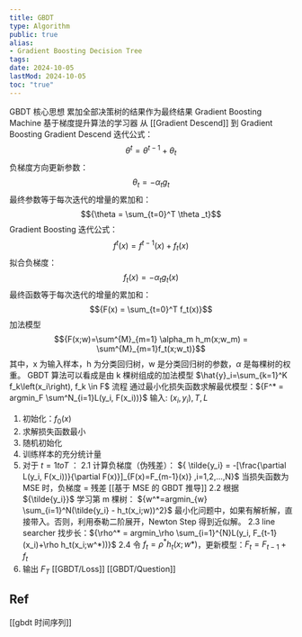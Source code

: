 ```yaml
---
title: GBDT
type: Algorithm
public: true
alias:
- Gradient Boosting Decision Tree
tags:
date: 2024-10-05
lastMod: 2024-10-05
toc: "true"
---
```


GBDT 核心思想
累加全部决策树的结果作为最终结果
Gradient Boosting Machine 基于梯度提升算法的学习器
从 [[Gradient Descend]] 到 Gradient Boosting
Gradient Descend
迭代公式：$${\theta ^t = \theta ^{t-1} + \theta _{t}}$$
负梯度方向更新参数：$${\theta _t = - \alpha _t g_t}$$
最终参数等于每次迭代的增量的累加和：$${\theta = \sum_{t=0}^T \theta _t}$$
Gradient Boosting
迭代公式：$${f^t(x) =f^{t-1}(x) + f_t(x)}$$
拟合负梯度：$${f_t(x)= - \alpha _t g_t(x)}$$
最终函数等于每次迭代的增量的累加和：$${F(x) = \sum_{t=0}^T f_t(x)}$$
加法模型
$${F(x;w)=\sum^{M}_{m=1} \alpha_m h_m(x;w_m) = \sum^{M}_{m=1}f_t(x;w_t)}$$
其中，x 为输入样本，h 为分类回归树，w 是分类回归树的参数，${\alpha}$ 是每棵树的权重。
GBDT 算法可以看成是由 k 棵树组成的加法模型
$\hat{y}_i=\sum_{k=1}^K f_k\left(x_i\right), f_k \in F$
流程
通过最小化损失函数求解最优模型：${F^* = argmin_F \sum^N_{i=1}L(y_i, F(x_i))}$
输入: ${(x_i,y_i),T,L}$
1. 初始化：${f_0(x)}$
1. 求解损失函数最小
2. 随机初始化
3. 训练样本的充分统计量
2. 对于 ${t = 1 to T}$ ：
2.1 计算负梯度（伪残差）： ${ \tilde{y_i} = -[\frac{\partial L(y_i, F(x_i))}{\partial F(x)}]_{F(x)=F_{m-1}(x)} ,i=1,2,...,N}$
当损失函数为 MSE 时，负梯度 = 残差
[[基于 MSE 的 GBDT 推导]]
2.2 根据 ${\tilde{y_i}}$ 学习第 m 棵树： ${w^*=argmin_{w} \sum_{i=1}^N(\tilde{y_i} - h_t(x_i;w))^2}$
最小化问题中，如果有解析解，直接带入。否则，利用泰勒二阶展开，Newton Step 得到近似解。
2.3 line searcher 找步长：${\rho^* = argmin_\rho \sum_{i=1}^{N}L(y_i, F_{t-1}(x_i)+\rho h_t(x_i;w^*))}$
2.4 令 ${f_t=\rho^*h_t(x;w*)}$，更新模型：${F_t=F_{t-1}+f_t}$
3. 输出 ${F_T}$
[[GBDT/Loss]]
[[GBDT/Question]]
## Ref

[[gbdt 时间序列]]